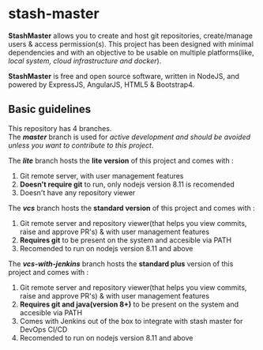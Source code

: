 # stash-master  
**StashMaster** allows you to create and host git repositories, create/manage users & access permission(s). This project has been designed with minimal dependencies and with an objective to be usable on multiple platforms(like, _local system, cloud infrastructure and docker_).  

**StashMaster** is free and open source software, written in NodeJS, and powered by ExpressJS, AngularJS, HTML5 & Bootstrap4.  


## Basic guidelines
This repository has 4 branches.  
The **_master_** branch is used for _active development and should be avoided unless you want to contribute to this project_.

The **_lite_** branch hosts the **lite version** of this project and comes with :  
1. Git remote server, with user management features
2. **Doesn't require git** to run, only nodejs version 8.11 is recomended  
3. Doesn't have any repository viewer  
   
The **_vcs_** branch hosts the **standard version** of this project and comes with :  
1. Git remote server and repository viewer(that helps you view commits, raise and approve PR's) & with user management features   
2. **Requires git** to be present on the system and accesible via PATH
3. Recomended to run on nodejs version 8.11 and above
   
The **_vcs-with-jenkins_** branch hosts the **standard plus** version of this project and comes with :  
1. Git remote server and repository viewer(that helps you view commits, raise and approve PR's) & with user management features   
2. **Requires git and java(version 8+)** to be present on the system and accesible via PATH
3. Comes with Jenkins out of the box to integrate with stash master for DevOps CI/CD 
4. Recomended to run on nodejs version 8.11 and above